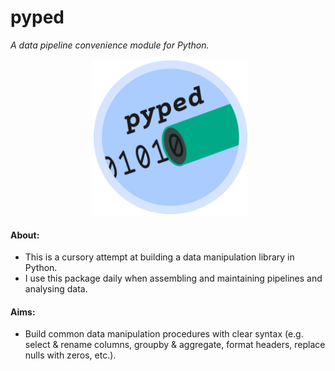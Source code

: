 # **pyped**
*A data pipeline convenience module for Python.*

<p align = "center">
  <img src = "logo/pyped_logo.png" alt = "image" width = "250" height = "250">
</p>

#### About:
- This is a cursory attempt at building a data manipulation library in Python.
- I use this package daily when assembling and maintaining pipelines and analysing data.

#### Aims:
- Build common data manipulation procedures with clear syntax (e.g. select & rename columns, groupby & aggregate, format headers, replace nulls with zeros, etc.).
